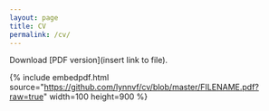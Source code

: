 ```yaml
---
layout: page
title: CV
permalink: /cv/
---
```


Download [PDF version](insert link to file).

{% include embedpdf.html source="https://github.com/lynnvf/cv/blob/master/FILENAME.pdf?raw=true" width=100 height=900 %}
